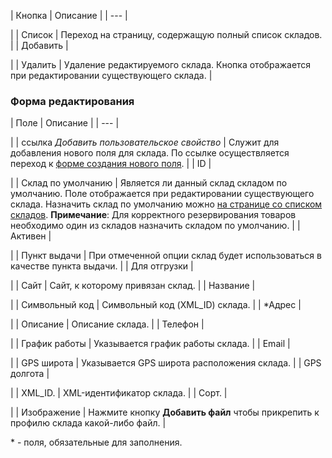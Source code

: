 | Кнопка | Описание |
| --- |

|
| Список | Переход на страницу, содержащую полный список складов. |
| Добавить |

|
| Удалить | Удаление редактируемого склада. Кнопка отображается при редактировании существующего склада. |

  

### Форма редактирования

| Поле | Описание |
| --- |

|
| ссылка *Добавить пользовательское свойство* | Служит для добавления нового поля для склада. По ссылке осуществляется переход к [форме создания нового поля](/user_help/settings/settings/userfield_edit.php). |
| ID |

|
| Склад по умолчанию | Является ли данный склад складом по умолчанию. Поле отображается при редактировании существующего склада. Назначить склад по умолчанию можно [на странице со списком складов](/user_help/store/catalog/warehouse/stores.php). **Примечание**: Для корректного резервирования товаров необходимо один из складов назначить складом по умолчанию. |
| Активен |

|
| Пункт выдачи | При отмеченной опции склад будет использоваться в качестве пункта выдачи. |
| Для отгрузки |

|
| Сайт | Сайт, к которому привязан склад. |
| Название |

|
| Символьный код | Символьный код (XML\_ID) склада. |
| \*Адрес |

|
| Описание | Описание склада. |
| Телефон |

|
| График работы | Указывается график работы склада. |
| Email |

|
| GPS широта | Указывается GPS широта расположения склада. |
| GPS долгота |

|
| XML\_ID. | XML-идентификатор склада. |
| Сорт. |

|
| Изображение | Нажмите кнопку **Добавить файл** чтобы прикрепить к профилю склада какой-либо файл. |

\* - поля, обязательные для заполнения.
<!--
<h2>Кнопки управления

| Кнопка | Описание |
| --- |

|
| Сохранить | Сохранение внесённых изменений. Переход на страницу со списком складов. |
| Применить |